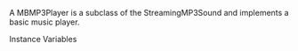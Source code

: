 A MBMP3Player is a subclass of the StreamingMP3Sound and implements a basic music player.

Instance Variables
